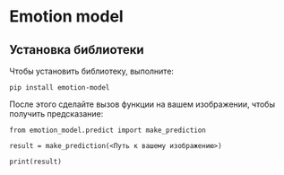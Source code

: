# Emotion model

## Установка библиотеки

Чтобы установить библиотеку, выполните:

```
pip install emotion-model
```

После этого сделайте вызов функции на вашем изображении, чтобы получить предсказание:

```
from emotion_model.predict import make_prediction

result = make_prediction(<Путь к вашему изображению>)

print(result)
```
